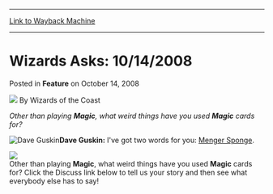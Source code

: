 
---
[Link to Wayback Machine](https://web.archive.org/web/20220125112641/https://magic.wizards.com/en/articles/archive/feature/wizards-asks-10142008-2008-10-14)

[_metadata_:author]:- "Wizards of the Coast"
[_metadata_:description]:- "Other than playing Magic, what weird things have you used Magic cards for?Dave Guskin: I've got two words for you: Menger Sponge.Other than playing Magic, what weird things have you used Magic cards for? Click the Discuss link below to tell us your story and then see what everybody else has to say!"
[_metadata_:generator]:- "Drupal 7 (http://drupal.org)"
[_metadata_:node]:- "600391"
[_metadata_:publish_date]:- "2008-10-14"
[_metadata_:source]:- "div-main-content"
[_metadata_:title]:- "Wizards Asks: 10/14/2008"
[_metadata_:wayback_capture_timestamp]:- "2022-01-25 11:26:41"
[_metadata_:wayback_raw_url]:- "https://web.archive.org/web/20220125112641id_/https://magic.wizards.com/en/articles/archive/feature/wizards-asks-10142008-2008-10-14"
[_metadata_:wayback_url]:- "https://magic.wizards.com/en/articles/archive/feature/wizards-asks-10142008-2008-10-14"
---


Wizards Asks: 10/14/2008
========================



 Posted in **Feature**
 on October 14, 2008 






![](https://media.magic.wizards.com/styles/auth_small/public/images/person/wizards_author.jpg)
By Wizards of the Coast











*Other than playing **Magic**, what weird things have you used **Magic** cards for?*

![Dave Guskin](https://media.magic.wizards.com/image_legacy_migration/magic/images/mtgcom/authorpics/authorpic_daveguskin.jpg)**Dave Guskin:** I've got two words for you: [Menger Sponge](http://archive.wizards.com/Magic/Magazine/Article.aspx?x=mtgcom/arcana/1569).

  
![](https://media.magic.wizards.com/image_legacy_migration/magic/images/mtgcom/arcana1000/1569_cube3.jpg)  
Other than playing **Magic**, what weird things have you used **Magic** cards for? Click the Discuss link below to tell us your story and then see what everybody else has to say!







